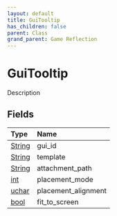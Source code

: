 ```yaml
---
layout: default
title: GuiTooltip
has_children: false
parent: Class
grand_parent: Game Reflection
---
```

# GuiTooltip
Description 

## Fields

| Type | Name |
|:----------|:--------------|
| [String](/riftbreaker-wiki/docs/game-reflection/components/string/) | gui_id |
| [String](/riftbreaker-wiki/docs/game-reflection/components/string/) | template |
| [String](/riftbreaker-wiki/docs/game-reflection/components/string/) | attachment_path |
| [int](/riftbreaker-wiki/docs/game-reflection/enums/int/) | placement_mode |
| [uchar](/riftbreaker-wiki/docs/game-reflection/enums/uchar/) | placement_alignment |
| [bool](/riftbreaker-wiki/docs/game-reflection/components/bool/) | fit_to_screen |

